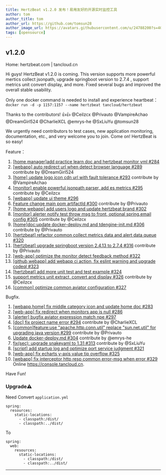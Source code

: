 ```yaml
---
title: HertzBeat v1.2.0 发布！易用友好的开源实时监控工具   
author: tom  
author_title: tom   
author_url: https://github.com/tomsun28  
author_image_url: https://avatars.githubusercontent.com/u/24788200?s=400&v=4  
tags: [opensource]
---
```


## v1.2.0

Home: hertzbeat.com | tancloud.cn

Hi guys! HertzBeat v1.2.0 is coming. This version supports more powerful mertics collect jsonpath, upgrade springboot version to 2.7.4 , support metrics unit convert display, and more. Fixed several bugs and improved the overall stable usability.

Only one docker command is needed to install and experience heartbeat：
`docker run -d -p 1157:1157 --name hertzbeat tancloud/hertzbeat`

Thanks to the contributors! 👍👍  @Ceilzcx @Privauto @VampireAchao @DreamGirl524 @CharlieXCL @emrys-he @SxLiuYu  @tomsun28

We urgently need contributors to test cases, new application monitoring, documentation, etc., and very welcome you to join. Come on! HertzBeat is so easy!

Feature：

1. [[home,manager]add practice learn doc and hertzbeat monitor yml #284](https://github.com/dromara/hertzbeat/pull/284)
2. [[webapp] auto redirect url when detect browser language #289](https://github.com/dromara/hertzbeat/pull/289) contribute by @DreamGirl524
3. [[home] update logo icon cdn url with fault tolerance #293](https://github.com/dromara/hertzbeat/pull/293) contribute by @VampireAchao
4. [[monitor] enable powerful jsonpath parser, add es metrics #295](https://github.com/dromara/hertzbeat/pull/295) contribute by @Ceilzcx
5.  [[webapp] update ui theme #296](https://github.com/dromara/hertzbeat/pull/296)
6.  [Feature change main pom artifactId #300](https://github.com/dromara/hertzbeat/pull/300) contribute by @Privauto
7.  [[home,webapp] add users logo and update hertzbeat brand #302](https://github.com/dromara/hertzbeat/pull/302)
8. [[monitor] alerter notify test throw msg to front, optional spring.email config #305](https://github.com/dromara/hertzbeat/pull/305) contribute by @Ceilzcx
9. [[home]doc:update docker-deploy.md and tdengine-init.md #306](https://github.com/dromara/hertzbeat/pull/306) contribute by @Privauto
10. [[hertzbeat] refactor common collect metrics data and alert data queue #320](https://github.com/dromara/hertzbeat/pull/320)
11. [[hertzbeat] upgrade springboot version 2.4.13 to 2.7.4 #316](https://github.com/dromara/hertzbeat/pull/316) contribute by @Privauto
12. [[web-app] optimize the monitor detect feedback method #322](https://github.com/dromara/hertzbeat/pull/322)
13. [[github,webapp] add webapp ci action, fix eslint warning and upgrade codeql #323](https://github.com/dromara/hertzbeat/pull/323)
14. [[hertzbeat] add more unit test and test example #324](https://github.com/dromara/hertzbeat/pull/324)
15. [support metrics unit extract, convert and display #326](https://github.com/dromara/hertzbeat/pull/326) contribute by @Ceilzcx
16. [[common] optimize common aviator configuration #327](https://github.com/dromara/hertzbeat/pull/327)

Bugfix.

1. [[webapp,home] fix middle category icon and update home doc #283](https://github.com/dromara/hertzbeat/pull/283)
2. [[web-app] fix redirect when monitors app is null #286](https://github.com/dromara/hertzbeat/pull/286)
3. [[alerter] bugfix aviator expression match npe #297](https://github.com/dromara/hertzbeat/pull/297)
4. [[doc] fix project name error #294](https://github.com/dromara/hertzbeat/pull/294) contribute by @CharlieXCL
5. [[common]feature:use "apache.http.conn.util" replace "sun.net.util" for upgrading java version #299](https://github.com/dromara/hertzbeat/pull/299) contribute by @Privauto
6. [Update docker-deploy.md #304](https://github.com/dromara/hertzbeat/pull/304) contribute by @emrys-he
7. [fix(sec): upgrade snakeyaml to 1.31 #313](https://github.com/dromara/hertzbeat/pull/313) contribute by @SxLiuYu
8. [[script] add startup log and optimize port service judgment #321](https://github.com/dromara/hertzbeat/pull/321)
9. [[web-app] fix echarts y-axis value tip overflow #325](https://github.com/dromara/hertzbeat/pull/325)
10. [[webapp] fix interceptor http resp common error-msg when error #329](https://github.com/dromara/hertzbeat/pull/329)
    Online https://console.tancloud.cn.

Have Fun!

### Upgrade⚠️

Need Convert `application.yml`
```
spring:
  resources:
    static-locations:
      - classpath:/dist/
      - classpath:../dist/
``` 
To
```
spring:
  web:
    resources:
      static-locations:
        - classpath:/dist/
        - classpath:../dist/
```

----     

